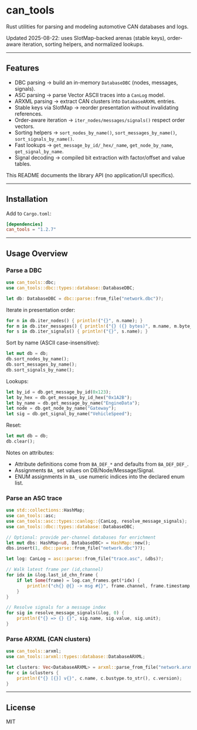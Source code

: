 
# can_tools

Rust utilities for parsing and modeling automotive CAN databases and logs.

Updated 2025-08-22: uses SlotMap-backed arenas (stable keys), order-aware iteration, sorting helpers, and normalized lookups.

---

## Features

- DBC parsing → build an in-memory `DatabaseDBC` (nodes, messages, signals).
- ASC parsing → parse Vector ASCII traces into a `CanLog` model.
- ARXML parsing → extract CAN clusters into `DatabaseARXML` entries.
- Stable keys via SlotMap → reorder presentation without invalidating references.
- Order-aware iteration → `iter_nodes/messages/signals()` respect order vectors.
- Sorting helpers → `sort_nodes_by_name()`, `sort_messages_by_name()`, `sort_signals_by_name()`.
- Fast lookups → `get_message_by_id/_hex/_name`, `get_node_by_name`, `get_signal_by_name`.
- Signal decoding → compiled bit extraction with factor/offset and value tables.

This README documents the library API (no application/UI specifics).

---

## Installation

Add to `Cargo.toml`:

```toml
[dependencies]
can_tools = "1.2.7"
```

---

## Usage Overview

### Parse a DBC

```rust
use can_tools::dbc;
use can_tools::dbc::types::database::DatabaseDBC;

let db: DatabaseDBC = dbc::parse::from_file("network.dbc")?;
```

Iterate in presentation order:

```rust
for n in db.iter_nodes() { println!("{}", n.name); }
for m in db.iter_messages() { println!("{} ({} bytes)", m.name, m.byte_length); }
for s in db.iter_signals() { println!("{}", s.name); }
```

Sort by name (ASCII case-insensitive):

```rust
let mut db = db;
db.sort_nodes_by_name();
db.sort_messages_by_name();
db.sort_signals_by_name();
```

Lookups:

```rust
let by_id = db.get_message_by_id(0x123);
let by_hex = db.get_message_by_id_hex("0x1A2B");
let by_name = db.get_message_by_name("EngineData");
let node = db.get_node_by_name("Gateway");
let sig = db.get_signal_by_name("VehicleSpeed");
```

Reset:

```rust
let mut db = db;
db.clear();
```

Notes on attributes:
- Attribute definitions come from `BA_DEF_*` and defaults from `BA_DEF_DEF_`.
- Assignments `BA_` set values on DB/Node/Message/Signal.
- ENUM assignments in `BA_` use numeric indices into the declared enum list.

### Parse an ASC trace

```rust
use std::collections::HashMap;
use can_tools::asc;
use can_tools::asc::types::canlog::{CanLog, resolve_message_signals};
use can_tools::dbc::types::database::DatabaseDBC;

// Optional: provide per-channel databases for enrichment
let mut dbs: HashMap<u8, DatabaseDBC> = HashMap::new();
dbs.insert(1, dbc::parse::from_file("network.dbc")?);

let log: CanLog = asc::parse::from_file("trace.asc", &dbs)?;

// Walk latest frame per (id,channel)
for idx in &log.last_id_chn_frame {
    if let Some(frame) = log.can_frames.get(*idx) {
        println!("ch{} @{} -> msg #{}", frame.channel, frame.timestamp, frame.message);
    }
}

// Resolve signals for a message index
for sig in resolve_message_signals(&log, 0) {
    println!("{} => {} {}", sig.name, sig.value, sig.unit);
}
```

### Parse ARXML (CAN clusters)

```rust
use can_tools::arxml;
use can_tools::arxml::types::database::DatabaseARXML;

let clusters: Vec<DatabaseARXML> = arxml::parse_from_file("network.arxml")?;
for c in &clusters {
    println!("{} [{}] v{}", c.name, c.bustype.to_str(), c.version);
}
```

---

## License

MIT
